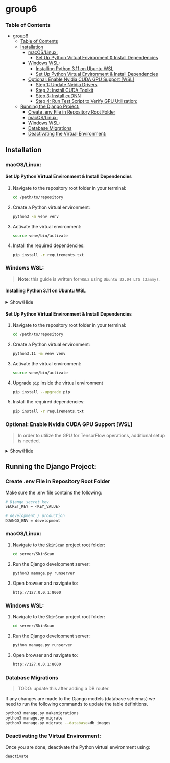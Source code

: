 # group6

### Table of Contents
- [group6](#group6)
    - [Table of Contents](#table-of-contents)
  - [Installation](#installation)
    - [macOS/Linux:](#macoslinux)
      - [Set Up Python Virtual Environment \& Install Dependencies](#set-up-python-virtual-environment--install-dependencies)
    - [Windows WSL:](#windows-wsl)
      - [Installing Python 3.11 on Ubuntu WSL](#installing-python-311-on-ubuntu-wsl)
      - [Set Up Python Virtual Environment \& Install Dependencies](#set-up-python-virtual-environment--install-dependencies-1)
    - [Optional: Enable Nvidia CUDA GPU Support \[WSL\]](#optional-enable-nvidia-cuda-gpu-support-wsl)
      - [Step 1: Update Nvidia Drivers](#step-1-update-nvidia-drivers)
      - [Step 2: Install CUDA Toolkit](#step-2-install-cuda-toolkit)
      - [Step 3: Install cuDNN](#step-3-install-cudnn)
      - [Step 4: Run Test Script to Verify GPU Utilization:](#step-4-run-test-script-to-verify-gpu-utilization)
  - [Running the Django Project:](#running-the-django-project)
    - [Create .env File in Repository Root Folder](#create-env-file-in-repository-root-folder)
    - [macOS/Linux:](#macoslinux-1)
    - [Windows WSL:](#windows-wsl-1)
    - [Database Migrations](#database-migrations)
    - [Deactivating the Virtual Environment:](#deactivating-the-virtual-environment)

## Installation

### macOS/Linux:

#### Set Up Python Virtual Environment & Install Dependencies 
1. Navigate to the repository root folder in your terminal:
    ```bash
    cd /path/to/repository
    ```
2. Create a Python virtual environment:
    ```bash
    python3 -m venv venv
    ```
3. Activate the virtual environment:
    ```bash
    source venv/bin/activate
    ```
4. Install the required dependencies:
    ```bash
    pip install -r requirements.txt
    ```


### Windows WSL:
> **Note**: this guide is written for `WSL2` using `Ubuntu 22.04 LTS (Jammy)`. 


#### Installing Python 3.11 on Ubuntu WSL

<details>
<summary>Show/Hide</summary>

> Python 3.11 is not included in the default Ubuntu repository so we need to add a PPA in order to install. If you are using a different Ubuntu version you need to verify that Python 3.11 is provided [here](https://launchpad.net/%7Edeadsnakes/+archive/ubuntu/ppa) or use a different PPA.

1. Add `deadsnakes PPA` to the system:
    ```bash
    sudo add-apt-repository ppa:deadsnakes/ppa
    ```
2. Update package list to ensure the new repository is included:
    ```bash
    sudo apt update
    ```
3. Install Python 3.11:
    ```bash
    sudo apt install python3.11
    ```
4. Verify installation & base Python installation intact:
    ```bash
    python3 --version
    python3.11 --version
    ```
5. Intall `venv` for Python 3.11:
    ```bash
    sudo apt install python3.11-venv
    ```

</details>


#### Set Up Python Virtual Environment & Install Dependencies 
1. Navigate to the repository root folder in your terminal:
    ```bash
    cd /path/to/repository
    ```
2. Create a Python virtual environment:
    ```bash
    python3.11 -m venv venv
    ```
3. Activate the virtual environment:
    ```bash
    source venv/bin/activate
    ```
4. Upgrade `pip` inside the virtual environment
    ```bash
    pip install --upgrade pip
    ```
5. Install the required dependencies:
    ```bash
    pip install -r requirements.txt
    ```


### Optional: Enable Nvidia CUDA GPU Support [WSL]
> In order to utilize the GPU for TensorFlow operations, additional setup is needed.

<details>
<summary>Show/Hide</summary>

> **Note**: verify that you have the hardware & system requirements needed: [TensorFlow website](https://www.tensorflow.org/install/pip#windows-wsl2)


#### Step 1: Update Nvidia Drivers

Ensure that you have the latest Nvidia GPU drivers installed. Most cards with updated drivers should support CUDA: [Nvidia website](https://docs.nvidia.com/cuda/wsl-user-guide/index.html#step-1-install-nvidia-driver-for-gpu-support)


#### Step 2: Install CUDA Toolkit

Download the `CUDA Toolkit 12.3.2` installer for x86 from the [Nvidia website](https://developer.nvidia.com/cuda-12-3-2-download-archive?target_os=Linux&target_arch=x86_64&Distribution=WSL-Ubuntu&target_version=2.0&target_type=deb_local)

Open `WSL` in terminal and navigate to the directory you saved the installer - run the following commands:
```bash
wget https://developer.download.nvidia.com/compute/cuda/repos/wsl-ubuntu/x86_64/cuda-wsl-ubuntu.pin

sudo mv cuda-wsl-ubuntu.pin /etc/apt/preferences.d/cuda-repository-pin-600

wget https://developer.download.nvidia.com/compute/cuda/12.3.2/local_installers/cuda-repo-wsl-ubuntu-12-3-local_12.3.2-1_amd64.deb

sudo dpkg -i cuda-repo-wsl-ubuntu-12-3-local_12.3.2-1_amd64.deb

sudo cp /var/cuda-repo-wsl-ubuntu-12-3-local/cuda-*-keyring.gpg /usr/share/keyrings/

sudo apt-get update

sudo apt-get -y install cuda-toolkit-12-3
```

Verify installation using the following command:
```bash
nvcc --version
```

If the command doesn't work, you need to add the `CUDA Toolkit` to the environment variables:

1. Open the shell configuration in `nano`:
    ```bash
    nano ~/.bashrc
    ```
2. Add the following lines to the end of the file (to keep your custom configurations separate)
    ```bash
    export PATH=/usr/local/cuda/bin:$PATH
    export LD_LIBRARY_PATH=/usr/local/cuda/lib64:$LD_LIBRARY_PATH
    ```
3. Save the file and reload the shell configuration:
    ```bash
    source ~/.bashrc
    ```
4. Verify that the `nvcc` command now works:
    ```bash
    nvcc --version
    ```

#### Step 3: Install cuDNN

> **Note**: for this step you need to create an Nvidia developer account (for free) to download the library.

Download `cuDNN v8.9.7 (December 5th, 2023), for CUDA 12.x` for Ubuntu x86 from the [Nvidia website](https://developer.nvidia.com/rdp/cudnn-archive). 

Open `WSL` in terminal and navigate to the directory you saved the installer - run the following commands:

1. Install the local repository:
    ```bash
    sudo dpkg -i cudnn-local-repo-ubuntu2204-8.9.7.29_1.0-1_amd64.deb
    ```
    >**Note**: if you get the message about the `keyring`, copy the command from the output and run it in the terminal before proceeding with the next step.
2. Update package list:
    ```bash
    sudo apt update
    ```
3. Install the `cuDNN` library:
    ```bash
    sudo apt install -y libcudnn8
    ```
4. Verify installation success:
    ```bash
    dpkg -l | grep libcudnn
    ```
    You should see output similar to:
    ```bash
    ii  libcudnn8    8.9.7.29-1+cuda12.2   amd64    cuDNN runtime libraries
    ```

#### Step 4: Run Test Script to Verify GPU Utilization:
1. Navigate to the repository root folder in your terminal:
    ```bash
    cd /path/to/repository
    ```
2. Activate the virtual environment:
    ```bash
    source venv/bin/activate
    ```
3. Run the GPU test script
    ```bash
    python3.11 test_gpu.py
    ```
> **Note**: TensorFlow will silently default to using the CPU if it can't utilize the GPU. If you suspect that this is happening you can enable explicit device logging by editing the script and changing the parameter in the following line to `True`:
```Python
tf.debugging.set_log_device_placement(False)
```

</details>


## Running the Django Project:

### Create .env File in Repository Root Folder
Make sure the .env file contains the following:
```sh
# Django secret key
SECRET_KEY = <KEY_VALUE>

# development / production
DJANGO_ENV = development

```

### macOS/Linux:
1. Navigate to the `SkinScan` project root folder:
    ```bash
    cd server/SkinScan
    ```
2. Run the Django development server:
    ```bash
    python3 manage.py runserver
    ```
3. Open browser and navigate to:
    ```bash
    http://127.0.0.1:8000
    ```

### Windows WSL:
1. Navigate to the `SkinScan` project root folder:
    ```bash
    cd server/SkinScan
    ```
2. Run the Django development server:
    ```bash
    python manage.py runserver
    ```
3. Open browser and navigate to:
    ```bash
    http://127.0.0.1:8000
    ```

### Database Migrations
> TODO: update this after adding a DB router.

If any changes are made to the Django models (database schemas) we need to run the following commands to update the table definitions. 

```bash
python3 manage.py makemigrations
python3 manage.py migrate
python3 manage.py migrate --database=db_images
```

### Deactivating the Virtual Environment:

Once you are done, deactivate the Python virtual environment using:
```bash
deactivate
```



<!--

## Getting started

To make it easy for you to get started with GitLab, here's a list of recommended next steps.

Already a pro? Just edit this README.md and make it your own. Want to make it easy? [Use the template at the bottom](#editing-this-readme)!

## Add your files

- [ ] [Create](https://docs.gitlab.com/ee/user/project/repository/web_editor.html#create-a-file) or [upload](https://docs.gitlab.com/ee/user/project/repository/web_editor.html#upload-a-file) files
- [ ] [Add files using the command line](https://docs.gitlab.com/ee/gitlab-basics/add-file.html#add-a-file-using-the-command-line) or push an existing Git repository with the following command:

```
cd existing_repo
git remote add origin https://git.chalmers.se/courses/dit826/2024/group6.git
git branch -M main
git push -uf origin main
```

## Integrate with your tools

- [ ] [Set up project integrations](https://git.chalmers.se/courses/dit826/2024/group6/-/settings/integrations)

## Collaborate with your team

- [ ] [Invite team members and collaborators](https://docs.gitlab.com/ee/user/project/members/)
- [ ] [Create a new merge request](https://docs.gitlab.com/ee/user/project/merge_requests/creating_merge_requests.html)
- [ ] [Automatically close issues from merge requests](https://docs.gitlab.com/ee/user/project/issues/managing_issues.html#closing-issues-automatically)
- [ ] [Enable merge request approvals](https://docs.gitlab.com/ee/user/project/merge_requests/approvals/)
- [ ] [Set auto-merge](https://docs.gitlab.com/ee/user/project/merge_requests/merge_when_pipeline_succeeds.html)

## Test and Deploy

Use the built-in continuous integration in GitLab.

- [ ] [Get started with GitLab CI/CD](https://docs.gitlab.com/ee/ci/quick_start/index.html)
- [ ] [Analyze your code for known vulnerabilities with Static Application Security Testing (SAST)](https://docs.gitlab.com/ee/user/application_security/sast/)
- [ ] [Deploy to Kubernetes, Amazon EC2, or Amazon ECS using Auto Deploy](https://docs.gitlab.com/ee/topics/autodevops/requirements.html)
- [ ] [Use pull-based deployments for improved Kubernetes management](https://docs.gitlab.com/ee/user/clusters/agent/)
- [ ] [Set up protected environments](https://docs.gitlab.com/ee/ci/environments/protected_environments.html)

***

# Editing this README

When you're ready to make this README your own, just edit this file and use the handy template below (or feel free to structure it however you want - this is just a starting point!). Thanks to [makeareadme.com](https://www.makeareadme.com/) for this template.

## Suggestions for a good README

Every project is different, so consider which of these sections apply to yours. The sections used in the template are suggestions for most open source projects. Also keep in mind that while a README can be too long and detailed, too long is better than too short. If you think your README is too long, consider utilizing another form of documentation rather than cutting out information.

## Name
Choose a self-explaining name for your project.

## Description
Let people know what your project can do specifically. Provide context and add a link to any reference visitors might be unfamiliar with. A list of Features or a Background subsection can also be added here. If there are alternatives to your project, this is a good place to list differentiating factors.

## Badges
On some READMEs, you may see small images that convey metadata, such as whether or not all the tests are passing for the project. You can use Shields to add some to your README. Many services also have instructions for adding a badge.

## Visuals
Depending on what you are making, it can be a good idea to include screenshots or even a video (you'll frequently see GIFs rather than actual videos). Tools like ttygif can help, but check out Asciinema for a more sophisticated method.

## Installation
Within a particular ecosystem, there may be a common way of installing things, such as using Yarn, NuGet, or Homebrew. However, consider the possibility that whoever is reading your README is a novice and would like more guidance. Listing specific steps helps remove ambiguity and gets people to using your project as quickly as possible. If it only runs in a specific context like a particular programming language version or operating system or has dependencies that have to be installed manually, also add a Requirements subsection.

## Usage
Use examples liberally, and show the expected output if you can. It's helpful to have inline the smallest example of usage that you can demonstrate, while providing links to more sophisticated examples if they are too long to reasonably include in the README.

## Support
Tell people where they can go to for help. It can be any combination of an issue tracker, a chat room, an email address, etc.

## Roadmap
If you have ideas for releases in the future, it is a good idea to list them in the README.

## Contributing
State if you are open to contributions and what your requirements are for accepting them.

For people who want to make changes to your project, it's helpful to have some documentation on how to get started. Perhaps there is a script that they should run or some environment variables that they need to set. Make these steps explicit. These instructions could also be useful to your future self.

You can also document commands to lint the code or run tests. These steps help to ensure high code quality and reduce the likelihood that the changes inadvertently break something. Having instructions for running tests is especially helpful if it requires external setup, such as starting a Selenium server for testing in a browser.

## Authors and acknowledgment
Show your appreciation to those who have contributed to the project.

## License
For open source projects, say how it is licensed.

## Project status
If you have run out of energy or time for your project, put a note at the top of the README saying that development has slowed down or stopped completely. Someone may choose to fork your project or volunteer to step in as a maintainer or owner, allowing your project to keep going. You can also make an explicit request for maintainers.

-->